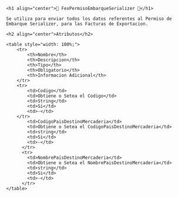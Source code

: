 <body>

    <h1 align="center">📢 FexPermisoEmbarqueSerializer 📢</h1>
    
    Se utiliza para enviar todos los datos referentes al Permiso de Embarque Serializer, para las Facturas de Exportacion.
    
    <h2 align="center">Atributos</h2>
    
    <table style="width: 100%;">
        <tr>
            <th>Nombre</th>
            <th>Descripcion</th>
            <th>Tipo</th>
            <th>Obligatorio</th>
            <th>Informacion Adicional</th>
        </tr>
        <tr>
            <td>Codigo</td>
            <td>Obtiene o Setea el Codigo</td>
            <td>String</td>
            <td>Si</td>
            <td>-</td>
        </tr>
            <td>CodigoPaisDestinoMercaderia</td>
            <td>Obtiene o Setea el CodigoPaisDestinoMercaderia</td>
            <td>string</td>
            <td>Si</td>
            <td>-</td>
          </tr>
          <tr>
            <td>NombrePaisDestinoMercaderia</td>
            <td>Obtiene o Setea el NombrePaisDestinoMercaderia</td>
            <td>string</td>
            <td>Si</td>
            <td>-</td>
          </tr>
    </table>
    
</body>